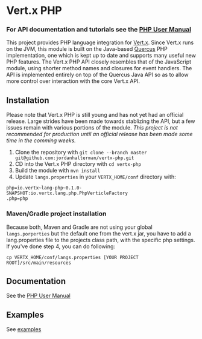 Vert.x PHP
==========

### For API documentation and tutorials see the [PHP User Manual](https://github.com/jordanhalterman/vertx-php/blob/master/docs/core_manual_php.md)

This project provides PHP language integration for [Vert.x](http://vertx.io/).
Since Vert.x runs on the JVM, this module is built on the Java-based
[Quercus](http://quercus.caucho.com/) PHP implementation, one which is
kept up to date and supports many useful new PHP features. The Vert.x PHP
API closely resembles that of the JavaScript module, using shorter method
names and closures for event handlers. The API is implemented entirely on
top of the Quercus Java API so as to allow more control over interaction
with the core Vert.x API.

## Installation
Please note that Vert.x PHP is still young and has not yet had an official
release. Large strides have been made towards stablizing the API, but a
few issues remain with various portions of the module. *This project is not
recommended for production until an official release has been made some
time in the comming weeks.*

1. Clone the repository with `git clone --branch master git@github.com:jordanhalterman/vertx-php.git`
1. CD into the Vert.x PHP directory with `cd vertx-php`
1. Build the module with `mvn install`
1. Update `langs.properties` in your `VERTX_HOME/conf` directory with:

```
php=io.vertx~lang-php~0.1.0-SNAPSHOT:io.vertx.lang.php.PhpVerticleFactory
.php=php
```

### Maven/Gradle project installation
Because both, Maven and Gradle are not using your global `langs.porperties` but the default one from the vert.x jar,
you have to add a lang.properties file to the projects class path, with the specific php settings.
If you've done step 4, you can do following:
```
cp VERTX_HOME/conf/langs.properties [YOUR PROJECT ROOT]/src/main/resources
```

## Documentation
See the [PHP User Manual](https://github.com/jordanhalterman/vertx-php/blob/master/docs/core_manual_php.md)

## Examples
See [examples](https://github.com/jordanhalterman/vertx-php/tree/master/examples)

